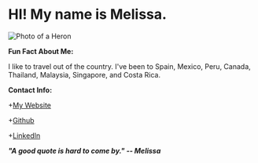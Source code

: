 # HI! My name is Melissa. 

![Photo of a Heron](https://idfg.idaho.gov/species/sites/default/files/taxa/00728_orig.jpg)

**Fun Fact About Me:**

I like to travel out of the country. I've been to Spain, Mexico, Peru, Canada, Thailand, Malaysia, Singapore, and Costa Rica. 


**Contact Info:**

+[My Website](http://codehunger.net)

+[Github](https://github.com/MelissaPabst)

+[LinkedIn](https://www.linkedin.com/in/melissapabst/)

**_"A good quote is hard to come by." -- Melissa_**